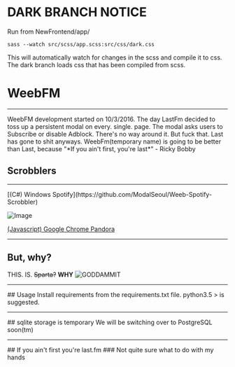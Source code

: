 # DARK BRANCH NOTICE

Run from NewFrontend/app/

```
sass --watch src/scss/app.scss:src/css/dark.css
```

This will automatically watch for changes in the scss and compile it to css.
The dark branch loads css that has been compiled from scss.


# WeebFM
<hr>
WeebFM development started on 10/3/2016. The day LastFm decided to toss up a persistent modal on every. single. page. The modal asks users to Subscribe or disable Adblock. There's no way around it. But fuck that. Last has gone to shit anyways. WeebFm(temporary name) is going to be better than Last, because "*If you ain't first, you're last*" - Ricky Bobby

## Scrobblers
<hr>
[(C#) Windows Spotify](https://github.com/ModalSeoul/Weeb-Spotify-Scrobbler)

![Image](https://camo.githubusercontent.com/529294ab33f1d9ab6216ac94197c6a619e7e5a46/687474703a2f2f692e696d6775722e636f6d2f4a676f7a556e412e706e67)

[(Javascript) Google Chrome Pandora](https://github.com/ModalSeoul/Weeb-Chrome-Scrobbler)
<hr>

## But, why?
THIS. IS. ~~Sparta?~~ **WHY**
![GODDAMMIT](http://i.imgur.com/bt6imvL.png)
<hr>
## Usage
Install requirements from the requirements.txt file. python3.5 > is suggested.
<hr>
## sqlite storage is temporary
We will be switching over to PostgreSQL soon(tm)
<hr>
## If you ain't first you're last.fm
### Not quite sure what to do with my hands
